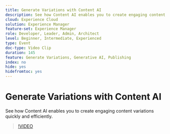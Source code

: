 ```yaml
---
title: Generate Variations with Content AI
description: See how Content AI enables you to create engaging content variations quickly and efficiently.
cloud: Experience Cloud
solution: Experience Manager
feature-set: Experience Manager
role: Developer, Leader, Admin, Architect
level: Beginner, Intermediate, Experienced
type: Event
doc-type: Video Clip
duration: 145
feature: Generate Variations, Generative AI, Publishing
index: no
hide: yes
hidefromtoc: yes
---
```


# Generate Variations with Content AI

See how Content AI enables you to create engaging content variations quickly and efficiently.

>[!VIDEO](https://video.tv.adobe.com/v/3459227/?learn=on&enablevpops)

